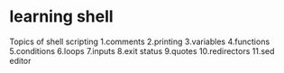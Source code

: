 # learning shell

Topics of shell scripting
1.comments
2.printing
3.variables
4.functions
5.conditions
6.loops
7.inputs
8.exit status
9.quotes
10.redirectors
11.sed editor

